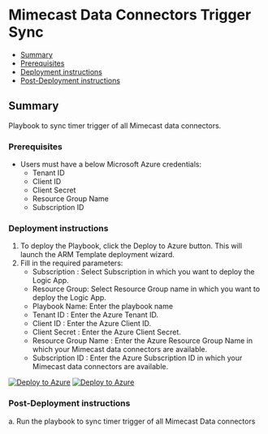 # Mimecast Data Connectors Trigger Sync

* [Summary](#Summary)
* [Prerequisites](#Prerequisites)
* [Deployment instructions](#Deployment-instructions)
* [Post-Deployment instructions](#Post-Deployment-instructions)
        

## Summary<a name="Summary"></a>

Playbook to sync timer trigger of all Mimecast data connectors.

### Prerequisites<a name="Prerequisites"></a>

* Users must have a below Microsoft Azure credentials:
    * Tenant ID
    * Client ID
    * Client Secret 
    * Resource Group Name
    * Subscription ID

### Deployment instructions<a name="Deployment-instructions"></a>

1. To deploy the Playbook, click the Deploy to Azure button. This will launch the ARM Template deployment wizard.
2. Fill in the required parameters:
    * Subscription : Select Subscription in which you want to deploy the Logic App.
    * Resource Group: Select Resource Group name in which you want to deploy the Logic App.
    * Playbook Name: Enter the playbook name
    * Tenant ID : Enter the Azure Tenant ID.
    * Client ID : Enter the Azure Client ID.
    * Client Secret : Enter the Azure Client Secret.
    * Resource Group Name : Enter the Azure Resource Group Name in which your Mimecast data connectors are available.
    * Subscription ID : Enter the Azure Subscription ID in which your Mimecast data connectors are available.

[![Deploy to Azure](https://aka.ms/deploytoazurebutton)](https://portal.azure.com/#create/Microsoft.Template/uri/https%3A%2F%2Fraw.githubusercontent.com%2FMehul-web%2FMimecast_Maintemplate%2Fmain%2FPlaybooks%2FMimecast%2520Data%2520Connector%2520Trigger%2520Sync%2Fazuredeploy.json) [![Deploy to Azure](https://aka.ms/deploytoazuregovbutton)](https://portal.azure.com/#create/Microsoft.Template/uri/https%3A%2F%2Fraw.githubusercontent.com%2FMehul-web%2FMimecast_Maintemplate%2Fmain%2FPlaybooks%2FMimecast%2520Data%2520Connector%2520Trigger%2520Sync%2Fazuredeploy.json)

### Post-Deployment instructions<a name="Post-Deployment-instructions"></a>

a. Run the playbook to sync timer trigger of all Mimecast Data connectors
